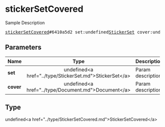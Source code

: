 # stickerSetCovered

Sample Description

<pre>
<a href="../constructor/stickerSetCovered.md">stickerSetCovered</a>#6410a5d2 set:undefined<a href="../type/StickerSet.md">StickerSet</a> cover:undefined<a href="../type/Document.md">Document</a> = undefined<a href="../type/StickerSetCovered.md">StickerSetCovered</a>;
</pre>

## Parameters

| Name | Type | Description |
|------|:----:|-------------|
| **set** | undefined&lt;a href=&#34;../type/StickerSet.md&#34;&gt;StickerSet&lt;/a&gt; | Param description |
| **cover** | undefined&lt;a href=&#34;../type/Document.md&#34;&gt;Document&lt;/a&gt; | Param description |

## Type

undefined&lt;a href=&#34;../type/StickerSetCovered.md&#34;&gt;StickerSetCovered&lt;/a&gt;
